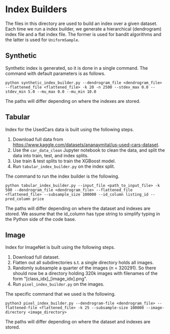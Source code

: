 # Index Builders

The files in this directory are used to build an index over a given dataset. Each time we run a index builder, we generate a hierarchical (dendrogram) index file and a flat index file. The former is used for bandit algorithms and the latter is used for `UniformSample`. 

## Synthetic
Synthetic index is generated, so it is done in a single command. The command with default parameters is as follows. 
```
python synthetic_index_builder.py --dendrogram_file <dendrogram_file> --flattened_file <flattened_file> -k 20 -n 2500 --stdev_max 0.0 --stdev_min 5.0 --mu_max 0.0 --mu_min 10.0
```
The paths will differ depending on where the indexes are stored.

## Tabular

Index for the UsedCars data is built using the following steps. 
1. Download full data from https://www.kaggle.com/datasets/ananaymital/us-used-cars-dataset.
2. Use the `car_data_clean` Jupyter notebook to clean the data, and split the data into train, test, and index splits. 
3. Use train & test splits to train the XGBoost model. 
4. Run `tabular_index_builder.py` on the index split. 

The command to run the index builder is the following. 
```
python tabular_index_builder.py --input_file <path_to_input_file> -k 500 --dendrogram_file <dendrogram_file> --flattened_file <flattened_file> --subsample_size 100000 --id_column listing_id --pred_column price
```
The paths will differ depending on where the dataset and indexes are stored. We assume that the id_column has type string to simplify typing in the Python side of the code base. 

## Image

Index for ImageNet is built using the following steps. 
1. Download full dataset. 
2. Flatten out all subdirectories s.t. a single directory holds all images. 
3. Randomly subsample a quarter of the images (n = 320291). So there should now be a directory holding 320k images with filenames of the form "[class_idx]_[image_idx].png".
4. Run `pixel_index_builder.py` on the images.

The specific command that we used is the following. 
```
python3 pixel_index_builder.py --dendrogram-file <dendrogram_file> --flattened-file <flattened_file> -k 25 --subsample-size 100000 --image-directory <image_directory>
```
The paths will differ depending on where the dataset and indexes are stored. 
